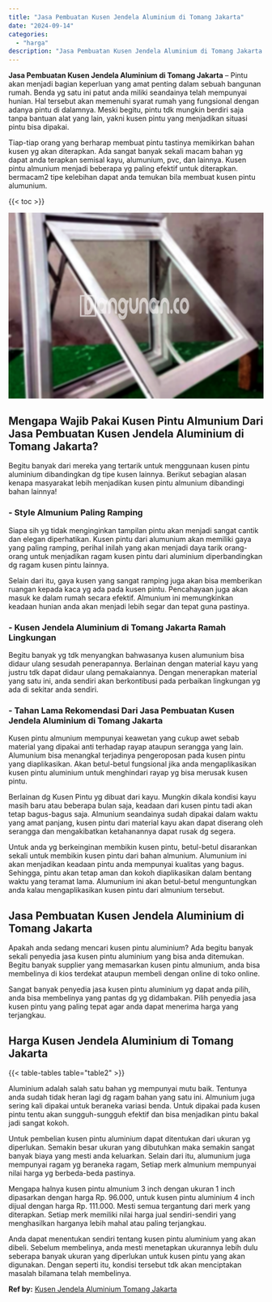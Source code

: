 ```yaml
---
title: "Jasa Pembuatan Kusen Jendela Aluminium di Tomang Jakarta"
date: "2024-09-14"
categories: 
  - "harga"
description: "Jasa Pembuatan Kusen Jendela Aluminium di Tomang Jakarta. Anda dapat menentukan sendiri tentang kusen pintu aluminium yang akan dibeli. Sebelum membelinya, a..."
---
```


**Jasa Pembuatan Kusen Jendela Aluminium di Tomang Jakarta** – Pintu akan menjadi bagian keperluan yang amat penting dalam sebuah bangunan rumah. Benda yg satu ini patut anda miliki seandainya telah mempunyai hunian. Hal tersebut akan memenuhi syarat rumah yang fungsional dengan adanya pintu di dalamnya. Meski begitu, pintu tdk mungkin berdiri saja tanpa bantuan alat yang lain, yakni kusen pintu yang menjadikan situasi pintu bisa dipakai.

Tiap-tiap orang yang berharap membuat pintu tastinya memikirkan bahan kusen yg akan diterapkan. Ada sangat banyak sekali macam bahan yg dapat anda terapkan semisal kayu, alumunium, pvc, dan lainnya. Kusen pintu almunium menjadi beberapa yg paling efektif untuk diterapkan. bermacam2 tipe kelebihan dapat anda temukan bila membuat kusen pintu alumunium.

{{< toc >}}

![Jasa Pembuatan Kusen Jendela Aluminium di Tomang Jakarta](/images/harga-kusen-jendela-alumunium-01.png)

## Mengapa Wajib Pakai Kusen Pintu Almunium Dari Jasa Pembuatan Kusen Jendela Aluminium di Tomang Jakarta?

Begitu banyak dari mereka yang tertarik untuk menggunaan kusen pintu aluminium dibandingkan dg tipe kusen lainnya. Berikut sebagian alasan kenapa masyarakat lebih menjadikan kusen pintu almunium dibandingi bahan lainnya!

### \- Style Almunium Paling Ramping

Siapa sih yg tidak menginginkan tampilan pintu akan menjadi sangat cantik dan elegan diperhatikan. Kusen pintu dari alumunium akan memiliki gaya yang paling ramping, perihal inilah yang akan menjadi daya tarik orang-orang untuk menjadikan ragam kusen pintu dari aluminium diperbandingkan dg ragam kusen pintu lainnya.

Selain dari itu, gaya kusen yang sangat ramping juga akan bisa memberikan ruangan kepada kaca yg ada pada kusen pintu. Pencahayaan juga akan masuk ke dalam rumah secara efektif. Almunium ini memungkinkan keadaan hunian anda akan menjadi lebih segar dan tepat guna pastinya.

### \- Kusen Jendela Aluminium di Tomang Jakarta Ramah Lingkungan

Begitu banyak yg tdk menyangkan bahwasanya kusen alumunium bisa didaur ulang sesudah penerapannya. Berlainan dengan material kayu yang justru tdk dapat didaur ulang pemakaiannya. Dengan menerapkan material yang satu ini, anda sendiri akan berkontibusi pada perbaikan lingkungan yg ada di sekitar anda sendiri.

### \- Tahan Lama Rekomendasi Dari Jasa Pembuatan Kusen Jendela Aluminium di Tomang Jakarta

Kusen pintu almunium mempunyai keawetan yang cukup awet sebab material yang dipakai anti terhadap rayap ataupun serangga yang lain. Alumunium bisa menangkal terjadinya pengeroposan pada kusen pintu yang diaplikasikan. Akan betul-betul fungsional jika anda mengaplikasikan kusen pintu aluminium untuk menghindari rayap yg bisa merusak kusen pintu.

Berlainan dg Kusen Pintu yg dibuat dari kayu. Mungkin dikala kondisi kayu masih baru atau beberapa bulan saja, keadaan dari kusen pintu tadi akan tetap bagus-bagus saja. Almunium seandainya sudah dipakai dalam waktu yang amat panjang, kusen pintu dari material kayu akan dapat diserang oleh serangga dan mengakibatkan ketahanannya dapat rusak dg segera.

Untuk anda yg berkeinginan membikin kusen pintu, betul-betul disarankan sekali untuk membikin kusen pintu dari bahan almunium. Alumunium ini akan menjadikan keadaan pintu anda mempunyai kualitas yang bagus. Sehingga, pintu akan tetap aman dan kokoh diaplikasikan dalam bentang waktu yang teramat lama. Alumunium ini akan betul-betul menguntungkan anda kalau mengaplikasikan kusen pintu dari almunium tersebut.

## Jasa Pembuatan Kusen Jendela Aluminium di Tomang Jakarta

Apakah anda sedang mencari kusen pintu aluminium? Ada begitu banyak sekali penyedia jasa kusen pintu aluminium yang bisa anda ditemukan. Begitu banyak supplier yang memasarkan kusen pintu almunium, anda bisa membelinya di kios terdekat ataupun membeli dengan online di toko online.

Sangat banyak penyedia jasa kusen pintu aluminium yg dapat anda pilih, anda bisa membelinya yang pantas dg yg didambakan. Pilih penyedia jasa kusen pintu yang paling tepat agar anda dapat menerima harga yang terjangkau.

## Harga Kusen Jendela Aluminium di Tomang Jakarta

{{< table-tables table="table2" >}}

Aluminium adalah salah satu bahan yg mempunyai mutu baik. Tentunya anda sudah tidak heran lagi dg ragam bahan yang satu ini. Almunium juga sering kali dipakai untuk beraneka variasi benda. Untuk dipakai pada kusen pintu tentu akan sungguh-sungguh efektif dan bisa menjadikan pintu bakal jadi sangat kokoh.

Untuk pembelian kusen pintu aluminium dapat ditentukan dari ukuran yg diperlukan. Semakin besar ukuran yang dibutuhkan maka semakin sangat banyak biaya yang mesti anda keluarkan. Selain dari itu, alumunium juga mempunyai ragam yg beraneka ragam, Setiap merk almunium mempunyai nilai harga yg berbeda-beda pastinya.

Mengapa halnya kusen pintu almunium 3 inch dengan ukuran 1 inch dipasarkan dengan harga Rp. 96.000, untuk kusen pintu aluminium 4 inch dijual dengan harga Rp. 111.000. Mesti semua tergantung dari merk yang diterapkan. Setiap merk memiliki nilai harga jual sendiri-sendiri yang menghasilkan harganya lebih mahal atau paling terjangkau.

Anda dapat menentukan sendiri tentang kusen pintu aluminium yang akan dibeli. Sebelum membelinya, anda mesti menetapkan ukurannya lebih dulu seberapa banyak ukuran yang diperlukan untuk kusen pintu yang akan digunakan. Dengan seperti itu, kondisi tersebut tdk akan menciptakan masalah bilamana telah membelinya.

**Ref by:** [Kusen Jendela Aluminium Tomang Jakarta](https://id.wikipedia.org/wiki/Kusen)
